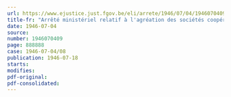 ```yaml
---
url: https://www.ejustice.just.fgov.be/eli/arrete/1946/07/04/1946070409/justel
title-fr: "Arrêté ministériel relatif à l'agréation des sociétés coopératives pour la reconstruction et la restauration des biens détruits ou endommagés par faits de guerre"
date: 1946-07-04
source:
number: 1946070409
page: 888888
case: 1946-07-04/08
publication: 1946-07-18
starts:
modifies:
pdf-original:
pdf-consolidated:
---
```


